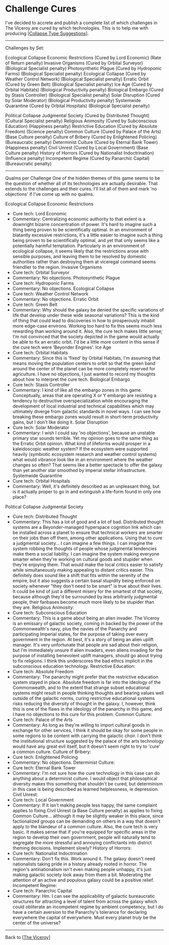 # Challenge Cures

I've decided to accrete and publish a complete list of which challenges in The Viceroy are cured by which technologies.  This is to help me with producing [[Collapse Type Suggestions]].

---
Challenges by Set:

Ecological Collapse
Economic Restrictions (Cured by Lord Economic) (Rate of Return penalty)
Invasive Organisms (Cured by Orbital Surveyor) (Biological Specialist penalty)
Photosynthetic Plague (Cured by Hydroponic Farms) (Biological Specialist penalty)
Ecological Collapse (Cured by Weather Control Network) (Biological Specialist penalty)
Erratic Orbit (Cured by Green Belt) (Biological Specialist penalty)
Ice Age (Cured by Orbital Habitats)  (Biological Productivity penalty)
Biological Embargo (Cured by Stasis Controller)  (Biological Specialist penalty)
Solar Disruption (Cured by Solar Moderator)  (Biological Productivity penalty)
Systemwide Quarantine (Cured by Orbital Hospitals) (Biological Specialist penalty)

Political Collapse
Judgmental Society (Cured by Distributed Thought) (Cultural Specialist penalty)
Religious Animosity (Cured by Subconscious Education)  (Happiness penalty)
Restrictive Education (Cured by Absolute Freedom)  (Science penalty)
Common Culture  (Cured by Palace of the Arts)  (Base Culture penalty)
Culture of Bribery  (Cured by Enlightened Policing)  (Bureaucratic penalty)
Determinist Culture  (Cured by Eternal Bank Tower)  (Happiness penalty)
Civil Unrest  (Cured by Local Government)  (Base Culture penalty)
History of Horrors (Cured by Nationalist Indoctrination)  (Influence penalty)
Incompetent Regime  (Cured by Panarchic Capital)  (Bureaucratic penalty)

---
Qualms per Challenge
One of the hidden themes of this game seems to be the question of whether all of its technologies are actually desirable.  That extends to the challenges and their cures.  I'll list all of them and mark 'no objections' if I've come up with no qualms.

Ecological Collapse
Economic Restrictions
 * Cure tech:  Lord Economic
 * Commentary:  Centralizing economic authority to that extent is a downright bizarre concentration of power.  It's hard to imagine such a thing being proven to be scientifically optimal.  In an environment of blatantly excessive restrictions, it's a little easier to imagine such a thing being proven to be scientifically optimal, and yet that only seems like a potentially harmful temptation.  Particularly in an environment of ecological collapse, it seems likely that the restrictions arose with sensible purposes, and leaving them to be resolved by domestic authorities rather than destroying them at viceregal command seems friendlier to the region.
Invasive Organisms
 * Cure tech:  Orbital Surveyor
 * Commentary:  No objections.
Photosynthetic Plague
 * Cure tech:  Hydroponic Farms
 * Commentary:  No objections.
Ecological Collapse
 * Cure tech:  Weather Control Network
 * Commentary:  No objections.
Erratic Orbit
 * Cure tech:  Green Belt
 * Commentary:  Why should the galaxy be denied the specific variations of life that develop under these wide seasonal variations?  This is the kind of thing that could lead to discoveries in how to prosperously inhabit more edge-case environs.  Working too hard to fix this seems much less rewarding than working around it.  Also, the cure tech makes little sense; I'm not convinced that the society depicted in the game would actually be able to fix an erratic orbit.  I'd be a little more content in this sense if the cure tech were 'Beyonder Engines'.
Ice Age
 * Cure tech:  Orbital Habitats
 * Commentary:  Since this is 'fixed' by Orbital Habitats, I'm assuming that means moving the population centers to orbit so that the green band around the center of the planet can be more completely reserved for agriculture.  I have no objections, I just wanted to record my thoughts about how to interpret the cure tech.
Biological Embargo
 * Cure tech:  Stasis Controller
 * Commentary: I kind of like all the embargo zones in this game.  Conceptually, areas that are operating X or Y embargo are resisting a tendency to destructive overspecialization while encouraging the development of local industrial and technical capabilities which may ultimately diverge from galactic standards in novel ways.  I can see how breaking these embargo zones would result in short-term productivity gains, but I don't like doing it.
Solar Disruption
 * Cure tech:  Solar Moderator
 * Commentary: I wish I could say 'no objections', because an unstable primary star sounds terrible.  Yet my opinion goes to the same thing as the Erratic Orbit opinion.  What kind of lifeforms would prosper in a kaleidoscopic weather system?  If the ecosystem were supported heavily (symbiotic ecosystem research and weather control systems) what would vibrance look like in an environment where the weather changes so often?  That seems like a better spectacle to offer the galaxy than yet another star smoothed by imperial stellar infrastructure.
Systemwide Quarantine
 * Cure tech:  Orbital Hospitals
 * Commentary: Well, it's definitely described as an unpleasant thing, but is it actually proper to go in and extinguish a life-form found in only one place?

Political Collapse
Judgmental Society
 * Cure tech:  Distributed Thought
 * Commentary:  This has a lot of good and a lot of bad.  Distributed thought systems are a Beyonder-managed hyperspace cognition link which can be installed across a planet to ensure that technical workers are smarter on their jobs than off them, among other applications.  Using that to cure a judgmental society...  I can imagine a few things.  I can imagine the system robbing the thoughts of people whose judgmental tendencies make them a social liability.  I can imagine the system making everyone smarter when they're working on cultural goods and stupider when they're enjoying them.  That would make the local critics easier to satisfy while simultaneously making appealing to distant critics easier.  This definitely does sound like a shift that fits within the serenity of the empire, but it also suggests a certain basal stupidity being enforced on society whenever "they don't need to be smart" is true about their lives.  It could be kind of just a different misery for the smartest of that society, because although they'd be surrounded by less arbitrarily judgmental people, their fanbases become much more likely to be stupider than they are.
Religious Animosity:
 * Cure tech:  Subconscious Education
 * Commentary:  This is a game about being an alien invader.  The Viceroy is an emissary of galactic society, coming in backed by the power of the Commonwealth's navy, plus the navies of the Panarchy and participating Imperial states, for the purpose of taking over every government in the region.  At best, it's a story of being an alien uplift manager.  It's very unfortunate that people are sad about their religion, but I'm immediately unsure if alien invaders, even aliens invading for the purpose of installing benevolent uplift managers, should go about trying to fix religions.  I think this underscores the bad ethics implicit in the subconscious education technology.
Restrictive Education:
 * Cure tech:  Absolute Freedom
 * Commentary:  The panarchy might prefer that the restrictive education system stayed in place.  Absolute freedom is far into the ideology of the Commonwealth, and to the extent that strange subset educational systems might result in people thinking thoughts and bearing values well outside of the galactic norms, curing restrictive educational systems risks reducing the diversity of thought in the galaxy.  I, however, think this is one of the flaws in the ideology of the panarchy in this game, and I have no objections to this cure for this problem.
Common Culture:
 * Cure tech:  Palace of the Arts
 * Commentary:  As long as they're willing to import cultural goods in exchange for other services, I think it should be okay for some people in some regions to be content with carrying the galactic choir.  I don't think the institutional structure suggested by the palace of the arts technology would have any great evil itself, but it doesn't seem right to try to 'cure' a common culture.
Culture of Bribery:
 * Cure tech:  Enlightened Policing
 * Commentary:  No objections.
Determinist Culture:
 * Cure tech:  Eternal Bank Tower
 * Commentary:  I'm not sure how the cure technology in this case can do anything about a determinist culture.  I would object that philosophical diversity makes this something that shouldn't be cured, but determinism in this case is being described as learned helplessness, ie depression.
Civil Unrest:
 * Cure tech:  Local Government
 * Commentary:  If it isn't making people less happy, the same complaint applies to fixing Civil Unrest (a Base Culture penalty) as applies to fixing Common Culture... although it may be slightly weaker in this place, since factionalized groups can be demanding on others in a way that doesn't apply to the blandeur of a common culture.  Also, the cure tech is very basic.  It makes sense that if you're equipped for specific areas in the region to develop their own government, people will naturally tend to segregate the more stressful and annoying conflictants into district theming decisions.  Implement slowly?
History of Horrors:
 * Cure tech:  Nationalist Indoctrination
 * Commentary:  Don't fix this.  Work around it.  The galaxy doesn't need nationalists taking pride in a history already rooted in horror.  The region's antinationalism isn't even making people unhappy, it's just making galactic society look away from them a bit.  Moderating the attention of an active and populous galaxy could be a positive relief.
Incompetent Regime:
 * Cure tech:  Panarchic Capital
 * Commentary:  Hm.  I can see the applicability of galactic bureaucratic structures for attracting a level of talent from across the galaxy which could obliterate an incompetent regime by ambient competency, but I do have a certain aversion to the Panarchy's tolerance for declaring everywhere the capital of everywhere.  Must every planet *truly* be the center of the universe?

---
Back to [[The Viceroy]]

[//begin]: # "Autogenerated link references for markdown compatibility"
[Collapse Type Suggestions]: collapse-type-suggestions.md "Collapse Type Suggestions"
[The Viceroy]: The-Viceroy.md "The-Viceroy"
[//end]: # "Autogenerated link references"